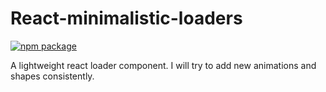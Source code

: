 # React-minimalistic-loaders

[![npm package][npm-badge]][npm]

A lightweight react loader component. I will try to add new animations and shapes consistently.

[npm-badge]: https://img.shields.io/npm/v/npm-package.png?style=flat-square
[npm]: https://www.npmjs.org/package/npm-package

